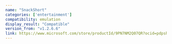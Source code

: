 ```yaml
---
name: "SnackShort"
categories: ['entertainment']
compatibility: emulation
display_result: "Compatible"
version_from: "v1.2.6.6"
link: https://www.microsoft.com/store/productId/9PN7NM2Q07QR?ocid=pdpshare
---
```


